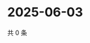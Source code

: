 # 2025-06-03

共 0 条

<!-- BEGIN ZHIHUQUESTIONS -->
<!-- 最后更新时间 Tue Jun 03 2025 19:10:39 GMT+0800 (China Standard Time) -->

<!-- END ZHIHUQUESTIONS -->
